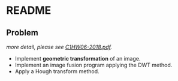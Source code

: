# README  

## Problem  
*more detail, please see [C1HW06-2018.pdf](./C1HW06-2018.pdf).*

* Implement **geometric transformation** of an image.
* Implement an image fusion program applying the DWT method.
* Apply a Hough transform method.